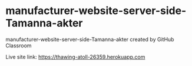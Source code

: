 # manufacturer-website-server-side-Tamanna-akter
manufacturer-website-server-side-Tamanna-akter created by GitHub Classroom

Live site link: https://thawing-atoll-26359.herokuapp.com
